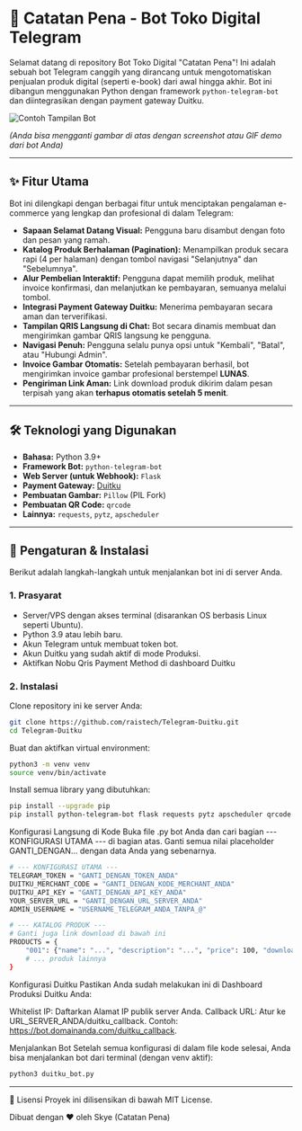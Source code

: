 # 📖 Catatan Pena - Bot Toko Digital Telegram

Selamat datang di repository Bot Toko Digital "Catatan Pena"! Ini adalah sebuah bot Telegram canggih yang dirancang untuk mengotomatiskan penjualan produk digital (seperti e-book) dari awal hingga akhir. Bot ini dibangun menggunakan Python dengan framework `python-telegram-bot` dan diintegrasikan dengan payment gateway Duitku.

![Contoh Tampilan Bot](https://cdn.araii.id/a.jpeg)


*(Anda bisa mengganti gambar di atas dengan screenshot atau GIF demo dari bot Anda)*

---

## ✨ Fitur Utama

Bot ini dilengkapi dengan berbagai fitur untuk menciptakan pengalaman e-commerce yang lengkap dan profesional di dalam Telegram:

* **Sapaan Selamat Datang Visual:** Pengguna baru disambut dengan foto dan pesan yang ramah.
* **Katalog Produk Berhalaman (Pagination):** Menampilkan produk secara rapi (4 per halaman) dengan tombol navigasi "Selanjutnya" dan "Sebelumnya".
* **Alur Pembelian Interaktif:** Pengguna dapat memilih produk, melihat invoice konfirmasi, dan melanjutkan ke pembayaran, semuanya melalui tombol.
* **Integrasi Payment Gateway Duitku:** Menerima pembayaran secara aman dan terverifikasi.
* **Tampilan QRIS Langsung di Chat:** Bot secara dinamis membuat dan mengirimkan gambar QRIS langsung ke pengguna.
* **Navigasi Penuh:** Pengguna selalu punya opsi untuk "Kembali", "Batal", atau "Hubungi Admin".
* **Invoice Gambar Otomatis:** Setelah pembayaran berhasil, bot mengirimkan invoice gambar profesional berstempel **LUNAS**.
* **Pengiriman Link Aman:** Link download produk dikirim dalam pesan terpisah yang akan **terhapus otomatis setelah 5 menit**.

---

## 🛠️ Teknologi yang Digunakan

* **Bahasa:** Python 3.9+
* **Framework Bot:** `python-telegram-bot`
* **Web Server (untuk Webhook):** `Flask`
* **Payment Gateway:** [Duitku](https://duitku.com/)
* **Pembuatan Gambar:** `Pillow` (PIL Fork)
* **Pembuatan QR Code:** `qrcode`
* **Lainnya:** `requests`, `pytz`, `apscheduler`

---

## 🚀 Pengaturan & Instalasi

Berikut adalah langkah-langkah untuk menjalankan bot ini di server Anda.

### 1. Prasyarat
* Server/VPS dengan akses terminal (disarankan OS berbasis Linux seperti Ubuntu).
* Python 3.9 atau lebih baru.
* Akun Telegram untuk membuat token bot.
* Akun Duitku yang sudah aktif di mode Produksi.
* Aktifkan Nobu Qris Payment Method di dashboard Duitku

### 2. Instalasi
Clone repository ini ke server Anda:
```bash
git clone https://github.com/raistech/Telegram-Duitku.git
cd Telegram-Duitku
```

Buat dan aktifkan virtual environment:

```bash
python3 -m venv venv
source venv/bin/activate
```

Install semua library yang dibutuhkan:

```bash
pip install --upgrade pip
pip install python-telegram-bot flask requests pytz apscheduler qrcode[pil] Pillow
```
Konfigurasi Langsung di Kode
Buka file .py bot Anda dan cari bagian --- KONFIGURASI UTAMA --- di bagian atas. Ganti semua nilai placeholder GANTI_DENGAN... dengan data Anda yang sebenarnya.
```bash
# --- KONFIGURASI UTAMA ---
TELEGRAM_TOKEN = "GANTI_DENGAN_TOKEN_ANDA"
DUITKU_MERCHANT_CODE = "GANTI_DENGAN_KODE_MERCHANT_ANDA"
DUITKU_API_KEY = "GANTI_DENGAN_API_KEY_ANDA"
YOUR_SERVER_URL = "GANTI_DENGAN_URL_SERVER_ANDA" 
ADMIN_USERNAME = "USERNAME_TELEGRAM_ANDA_TANPA_@"

# --- KATALOG PRODUK ---
# Ganti juga link download di bawah ini
PRODUCTS = {
    "001": {"name": "...", "description": "...", "price": 100, "download_link": "GANTI_DENGAN_LINK_DOWNLOAD_1"},
    # ... produk lainnya
}
```
Konfigurasi Duitku
Pastikan Anda sudah melakukan ini di Dashboard Produksi Duitku Anda:

Whitelist IP: Daftarkan Alamat IP publik server Anda.
Callback URL: Atur ke URL_SERVER_ANDA/duitku_callback. Contoh: https://bot.domainanda.com/duitku_callback.

Menjalankan Bot
Setelah semua konfigurasi di dalam file kode selesai, Anda bisa menjalankan bot dari terminal (dengan venv aktif):
```bash
python3 duitku_bot.py
```

---

📝 Lisensi
Proyek ini dilisensikan di bawah MIT License.

Dibuat dengan ❤️ oleh Skye (Catatan Pena)

